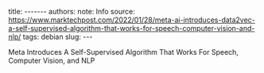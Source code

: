 title: -------
authors: 
note: Info
source: https://www.marktechpost.com/2022/01/28/meta-ai-introduces-data2vec-a-self-supervised-algorithm-that-works-for-speech-computer-vision-and-nlp/
tags: debian
slug: ---

Meta Introduces A Self-Supervised Algorithm That Works For Speech, Computer Vision, and NLP